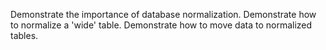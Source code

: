 Demonstrate the importance of database normalization.
Demonstrate how to normalize a 'wide' table.
Demonstrate how to move data to normalized tables.
